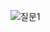 ![질문1](https://user-images.githubusercontent.com/83389640/127938431-27aefafa-6f37-4e27-87fa-5ebc7f566646.png)
